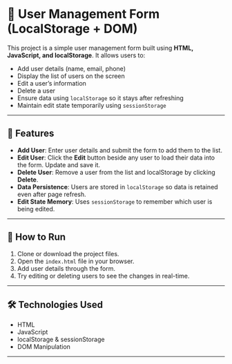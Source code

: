 # 📝 User Management Form (LocalStorage + DOM)

This project is a simple user management form built using **HTML, JavaScript, and localStorage**. It allows users to:

- Add user details (name, email, phone)
- Display the list of users on the screen
- Edit a user’s information
- Delete a user
- Ensure data using `localStorage` so it stays after refreshing
- Maintain edit state temporarily using `sessionStorage`

---

## 📁 Features

- **Add User**: Enter user details and submit the form to add them to the list.
- **Edit User**: Click the **Edit** button beside any user to load their data into the form. Update and save it.
- **Delete User**: Remove a user from the list and localStorage by clicking **Delete**.
- **Data Persistence**: Users are stored in `localStorage` so data is retained even after page refresh.
- **Edit State Memory**: Uses `sessionStorage` to remember which user is being edited.

---

## 🚀 How to Run

1. Clone or download the project files.
2. Open the `index.html` file in your browser.
3. Add user details through the form.
4. Try editing or deleting users to see the changes in real-time.

---

## 🛠 Technologies Used

- HTML
- JavaScript
- localStorage & sessionStorage
- DOM Manipulation

---
